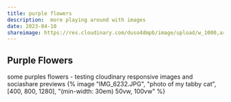 ```yaml
---
title: purple flowers
description:  more playing around with images
date: 2023-04-10
shareimage: https://res.cloudinary.com/duso4dmpb/image/upload/w_1000,ar_16:9,c_fill,g_auto,e_sharpen/v1681145105/IMG_6232_bw826v.jpg
---
```



## Purple Flowers

some purples flowers - testing cloudinary responsive images and sociashare previews
{% image "IMG_6232.JPG", "photo of my tabby cat", [400, 800, 1280], "(min-width: 30em) 50vw, 100vw" %}






